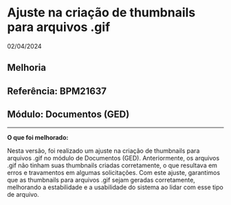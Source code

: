 # Ajuste na criação de thumbnails para arquivos .gif
02/04/2024
## Melhoria
## Referência: BPM21637
## Módulo: Documentos (GED)
***

**O que foi melhorado:**

Nesta versão, foi realizado um ajuste na criação de thumbnails para arquivos .gif no módulo de Documentos (GED). Anteriormente, os arquivos .gif não tinham suas thumbnails criadas corretamente, o que resultava em erros e travamentos em algumas solicitações. Com este ajuste, garantimos que as thumbnails para arquivos .gif sejam geradas corretamente, melhorando a estabilidade e a usabilidade do sistema ao lidar com esse tipo de arquivo.